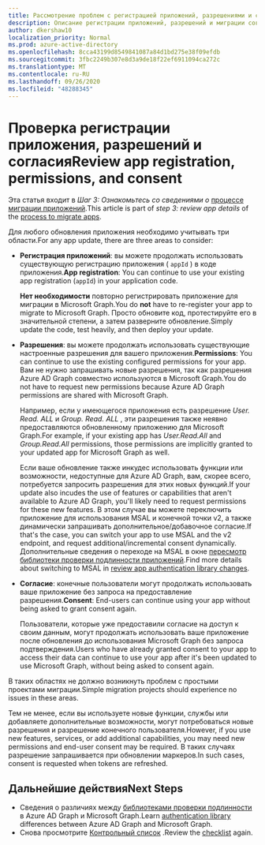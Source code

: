 ```yaml
---
title: Рассмотрение проблем с регистрацией приложений, разрешениями и согласия миграции
description: Описание регистрации приложений, разрешений и миграции согласия из Azure Active Directory (Azure AD) в API Microsoft Graph.
author: dkershaw10
localization_priority: Normal
ms.prod: azure-active-directory
ms.openlocfilehash: 8cca43199d8549841087a84d1bd275e38f09efdb
ms.sourcegitcommit: 3fbc2249b307e8d3a9de18f22ef6911094ca272c
ms.translationtype: MT
ms.contentlocale: ru-RU
ms.lasthandoff: 09/26/2020
ms.locfileid: "48288345"
---
```

# <a name="review-app-registration-permissions-and-consent"></a><span data-ttu-id="1a5e7-103">Проверка регистрации приложения, разрешений и согласия</span><span class="sxs-lookup"><span data-stu-id="1a5e7-103">Review app registration, permissions, and consent</span></span>

<span data-ttu-id="1a5e7-104">Эта статья входит в *Шаг 3: Ознакомьтесь со сведениями о* [процессе миграции приложений](migrate-azure-ad-graph-planning-checklist.md).</span><span class="sxs-lookup"><span data-stu-id="1a5e7-104">This article is part of *step 3: review app details* of the [process to migrate apps](migrate-azure-ad-graph-planning-checklist.md).</span></span>

<span data-ttu-id="1a5e7-105">Для любого обновления приложения необходимо учитывать три области.</span><span class="sxs-lookup"><span data-stu-id="1a5e7-105">For any app update, there are three areas to consider:</span></span>

- <span data-ttu-id="1a5e7-106">**Регистрация приложений**: вы можете продолжать использовать существующую регистрацию приложения ( `appId` ) в коде приложения.</span><span class="sxs-lookup"><span data-stu-id="1a5e7-106">**App registration**: You can continue to use your existing app registration (`appId`) in your application code.</span></span>  

    <span data-ttu-id="1a5e7-107">**Нет необходимости** повторно регистрировать приложение для миграции в Microsoft Graph.</span><span class="sxs-lookup"><span data-stu-id="1a5e7-107">You do **not** have to re-register your app to migrate to Microsoft Graph.</span></span> <span data-ttu-id="1a5e7-108">Просто обновите код, протестируйте его в значительной степени, а затем разверните обновление.</span><span class="sxs-lookup"><span data-stu-id="1a5e7-108">Simply update the code, test heavily, and then deploy your update.</span></span>  

- <span data-ttu-id="1a5e7-109">**Разрешения**: вы можете продолжать использовать существующие настроенные разрешения для вашего приложения.</span><span class="sxs-lookup"><span data-stu-id="1a5e7-109">**Permissions**: You can continue to use the existing configured permissions for your app.</span></span> <span data-ttu-id="1a5e7-110">Вам не нужно запрашивать новые разрешения, так как разрешения Azure AD Graph совместно используются в Microsoft Graph.</span><span class="sxs-lookup"><span data-stu-id="1a5e7-110">You do not have to request new permissions because Azure AD Graph permissions are shared with Microsoft Graph.</span></span>

    <span data-ttu-id="1a5e7-111">Например, если у имеющегося приложения есть разрешение _User. Read. ALL_ и _Group. Read. ALL_ , эти разрешения также неявно предоставляются обновленному приложению для Microsoft Graph.</span><span class="sxs-lookup"><span data-stu-id="1a5e7-111">For example, if your existing app has _User.Read.All_ and _Group.Read.All_ permissions, those permissions are implicitly granted to your updated app for Microsoft Graph as well.</span></span>

    <span data-ttu-id="1a5e7-112">Если ваше обновление также инкудес использовать функции или возможности, недоступные для Azure AD Graph, вам, скорее всего, потребуется запросить разрешения для этих новых функций.</span><span class="sxs-lookup"><span data-stu-id="1a5e7-112">If your update also incudes the use of features or capabilities that aren't available to Azure AD Graph, you'll likely need to request permissions for these new features.</span></span> <span data-ttu-id="1a5e7-113">В этом случае вы можете переключить приложение для использования MSAL и конечной точки v2, а также динамически запрашивать дополнительное/добавочное согласие.</span><span class="sxs-lookup"><span data-stu-id="1a5e7-113">If that's the case, you can switch your app to use MSAL and the v2 endpoint, and request additional/incremental consent dynamically.</span></span> <span data-ttu-id="1a5e7-114">Дополнительные сведения о переходе на MSAL в окне [пересмотр библиотеки проверки подлинности приложений](./migrate-azure-ad-graph-authentication-library.md).</span><span class="sxs-lookup"><span data-stu-id="1a5e7-114">Find more details about switching to MSAL in [review app authentication library changes](./migrate-azure-ad-graph-authentication-library.md).</span></span>

- <span data-ttu-id="1a5e7-115">**Согласие**: конечные пользователи могут продолжать использовать ваше приложение без запроса на предоставление разрешения.</span><span class="sxs-lookup"><span data-stu-id="1a5e7-115">**Consent**: End-users can continue using your app without being asked to grant consent again.</span></span>

    <span data-ttu-id="1a5e7-116">Пользователи, которые уже предоставили согласие на доступ к своим данным, могут продолжать использовать ваше приложение после обновления до использования Microsoft Graph без запроса подтверждения.</span><span class="sxs-lookup"><span data-stu-id="1a5e7-116">Users who have already granted consent to your app to access their data can continue to use your app after it's been updated to use Microsoft Graph, without being asked to consent again.</span></span>

<span data-ttu-id="1a5e7-117">В таких областях не должно возникнуть проблем с простыми проектами миграции.</span><span class="sxs-lookup"><span data-stu-id="1a5e7-117">Simple migration projects should experience no issues in these areas.</span></span>

<span data-ttu-id="1a5e7-118">Тем не менее, если вы используете новые функции, службы или добавляете дополнительные возможности, могут потребоваться новые разрешения и разрешение конечного пользователя.</span><span class="sxs-lookup"><span data-stu-id="1a5e7-118">However, if you use new features, services, or add additional capabilities, you may need new permissions and end-user consent may be required.</span></span>  <span data-ttu-id="1a5e7-119">В таких случаях разрешение запрашивается при обновлении маркеров.</span><span class="sxs-lookup"><span data-stu-id="1a5e7-119">In such cases, consent is requested when tokens are refreshed.</span></span>

## <a name="next-steps"></a><span data-ttu-id="1a5e7-120">Дальнейшие действия</span><span class="sxs-lookup"><span data-stu-id="1a5e7-120">Next Steps</span></span>

- <span data-ttu-id="1a5e7-121">Сведения о различиях между [библиотеками проверки подлинности](migrate-azure-ad-graph-authentication-library.md) в Azure AD Graph и Microsoft Graph.</span><span class="sxs-lookup"><span data-stu-id="1a5e7-121">Learn [authentication library](migrate-azure-ad-graph-authentication-library.md) differences between Azure AD Graph and Microsoft Graph.</span></span>
- <span data-ttu-id="1a5e7-122">Снова просмотрите [Контрольный список](migrate-azure-ad-graph-planning-checklist.md) .</span><span class="sxs-lookup"><span data-stu-id="1a5e7-122">Review the [checklist](migrate-azure-ad-graph-planning-checklist.md) again.</span></span>